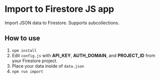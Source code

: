 # Import to Firestore JS app

Import JSON data to Firestore. Supports subcollections.

## How to use
1. `npm install`
2. Edit `config.js` with **API_KEY**, **AUTH_DOMAIN**, and **PROJECT_ID** from your Firestore project.
3. Place your data inside of `data.json`
4. `npm run import`
